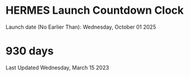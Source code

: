 # HERMES Launch Countdown Clock

Launch date (No Earlier Than): Wednesday, October 01 2025
# 930 days

Last Updated Wednesday, March 15 2023